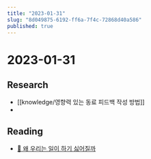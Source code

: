 ```yaml
---
title: "2023-01-31"
slug: "8d049875-6192-ff6a-7f4c-72868d40a586"
published: true
---
```


# 2023-01-31

## Research

- [[knowledge/영향력 있는 동료 피드백 작성 방법]]
- 

## Reading

- [🚀 왜 우리는 일이 하기 싫어질까](https://maily.so/productlab/posts/c291ed47?utm_source=oneoneone)